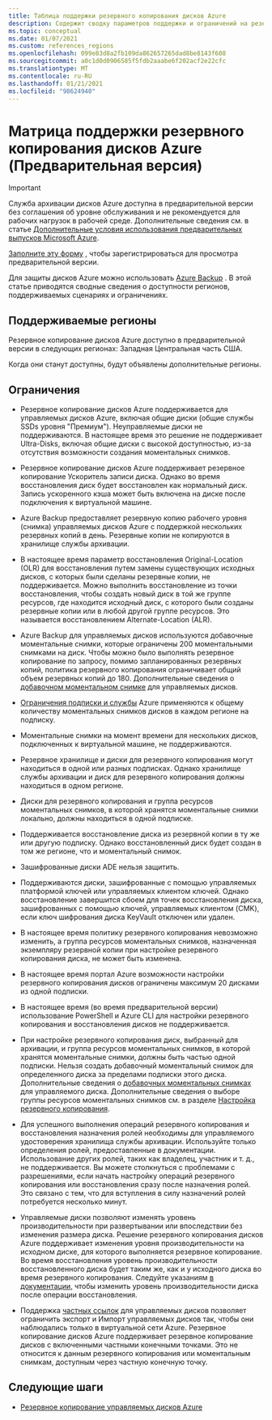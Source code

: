 ```yaml
---
title: Таблица поддержки резервного копирования дисков Azure
description: Содержит сводку параметров поддержки и ограничений на резервное копирование дисков Azure.
ms.topic: conceptual
ms.date: 01/07/2021
ms.custom: references_regions
ms.openlocfilehash: 099e83d8a2fb109da862657265dad8be8143f608
ms.sourcegitcommit: a0c1d0d0906585f5fdb2aaabe6f202acf2e22cfc
ms.translationtype: MT
ms.contentlocale: ru-RU
ms.lasthandoff: 01/21/2021
ms.locfileid: "98624940"
---
```

# <a name="azure-disk-backup-support-matrix-in-preview"></a>Матрица поддержки резервного копирования дисков Azure (Предварительная версия)

>[!IMPORTANT]
>Служба архивации дисков Azure доступна в предварительной версии без соглашения об уровне обслуживания и не рекомендуется для рабочих нагрузок в рабочей среде. Дополнительные сведения см. в статье [Дополнительные условия использования предварительных выпусков Microsoft Azure](https://azure.microsoft.com/support/legal/preview-supplemental-terms/).
>
>[Заполните эту форму](https://forms.office.com/Pages/ResponsePage.aspx?id=v4j5cvGGr0GRqy180BHbR1vE8L51DIpDmziRt_893LVUNFlEWFJBN09PTDhEMjVHS05UWFkxUlUzUS4u) , чтобы зарегистрироваться для просмотра предварительной версии.

Для защиты дисков Azure можно использовать [Azure Backup](https://docs.microsoft.com/azure/backup/backup-overview) . В этой статье приводятся сводные сведения о доступности регионов, поддерживаемых сценариях и ограничениях.

## <a name="supported-regions"></a>Поддерживаемые регионы

Резервное копирование дисков Azure доступно в предварительной версии в следующих регионах: Западная Центральная часть США. 

Когда они станут доступны, будут объявлены дополнительные регионы.

## <a name="limitations"></a>Ограничения

- Резервное копирование дисков Azure поддерживается для управляемых дисков Azure, включая общие диски (общие службы SSDs уровня "Премиум"). Неуправляемые диски не поддерживаются. В настоящее время это решение не поддерживает Ultra-Disks, включая общие диски с высокой доступностью, из-за отсутствия возможности создания моментальных снимков.

- Резервное копирование дисков Azure поддерживает резервное копирование Ускоритель записи диска. Однако во время восстановления диск будет восстановлен как нормальный диск. Запись ускоренного кэша может быть включена на диске после подключения к виртуальной машине.

- Azure Backup предоставляет резервную копию рабочего уровня (снимка) управляемых дисков Azure с поддержкой нескольких резервных копий в день. Резервные копии не копируются в хранилище службы архивации.

- В настоящее время параметр восстановления Original-Location (OLR) для восстановления путем замены существующих исходных дисков, с которых были сделаны резервные копии, не поддерживается. Можно выполнить восстановление из точки восстановления, чтобы создать новый диск в той же группе ресурсов, где находится исходный диск, с которого были созданы резервные копии или в любой другой группе ресурсов. Это называется восстановлением Alternate-Location (ALR).

- Azure Backup для управляемых дисков используются добавочные моментальные снимки, которые ограничены 200 моментальными снимками на диск. Чтобы можно было выполнять резервное копирование по запросу, помимо запланированных резервных копий, политика резервного копирования ограничивает общий объем резервных копий до 180. Дополнительные сведения о [добавочном моментальном снимке](https://docs.microsoft.com/azure/virtual-machines/windows/disks-incremental-snapshots-portal#restrictions) для управляемых дисков.

- [Ограничения подписки и службы](https://docs.microsoft.com/azure/azure-resource-manager/management/azure-subscription-service-limits#virtual-machine-disk-limits) Azure применяются к общему количеству моментальных снимков дисков в каждом регионе на подписку.

- Моментальные снимки на момент времени для нескольких дисков, подключенных к виртуальной машине, не поддерживаются.

- Резервное хранилище и диски для резервного копирования могут находиться в одной или разных подписках. Однако хранилище службы архивации и диск для резервного копирования должны находиться в одном регионе.

- Диски для резервного копирования и группа ресурсов моментальных снимков, в которой хранятся моментальные снимки локально, должны находиться в одной подписке.

- Поддерживается восстановление диска из резервной копии в ту же или другую подписку. Однако восстановленный диск будет создан в том же регионе, что и моментальный снимок.

- Зашифрованные диски ADE нельзя защитить.

- Поддерживаются диски, зашифрованные с помощью управляемых платформой ключей или управляемых клиентом ключей. Однако восстановление завершится сбоем для точек восстановления диска, зашифрованных с помощью ключей, управляемых клиентом (CMK), если ключ шифрования диска KeyVault отключен или удален.

- В настоящее время политику резервного копирования невозможно изменить, а группа ресурсов моментальных снимков, назначенная экземпляру резервной копии при настройке резервного копирования диска, не может быть изменена.

- В настоящее время портал Azure возможности настройки резервного копирования дисков ограничены максимум 20 дисками из одной подписки.

- В настоящее время (во время предварительной версии) использование PowerShell и Azure CLI для настройки резервного копирования и восстановления дисков не поддерживается.

- При настройке резервного копирования диск, выбранный для архивации, и группа ресурсов моментальных снимков, в которой хранятся моментальные снимки, должны быть частью одной подписки. Нельзя создать добавочный моментальный снимок для определенного диска за пределами подписки этого диска. Дополнительные сведения о [добавочных моментальных снимках](https://docs.microsoft.com/azure/virtual-machines/windows/disks-incremental-snapshots-portal#restrictions) для управляемого диска. Дополнительные сведения о выборе группы ресурсов моментальных снимков см. в разделе  [Настройка резервного копирования](backup-managed-disks.md#configure-backup).

- Для успешного выполнения операций резервного копирования и восстановления назначения ролей необходимы для управляемого удостоверения хранилища службы архивации. Используйте только определения ролей, предоставленные в документации. Использование других ролей, таких как владелец, участник и т. д., не поддерживается. Вы можете столкнуться с проблемами с разрешениями, если начать настройку операций резервного копирования или восстановления сразу после назначения ролей. Это связано с тем, что для вступления в силу назначений ролей потребуется несколько минут.

- Управляемые диски позволяют изменять уровень производительности при развертывании или впоследствии без изменения размера диска. Решение резервного копирования дисков Azure поддерживает изменения уровня производительности на исходном диске, для которого выполняется резервное копирование. Во время восстановления уровень производительности восстановленного диска будет таким же, как и у исходного диска во время резервного копирования. Следуйте указаниям [в документации,](https://docs.microsoft.com/azure/virtual-machines/disks-performance-tiers-portal) чтобы изменить уровень производительности диска после операции восстановления.

- Поддержка [частных ссылок](https://docs.microsoft.com/azure/virtual-machines/disks-enable-private-links-for-import-export-portal) для управляемых дисков позволяет ограничить экспорт и Импорт управляемых дисков так, чтобы они наблюдались только в виртуальной сети Azure. Резервное копирование дисков Azure поддерживает резервное копирование дисков с включенными частными конечными точками. Это не относится к данным резервного копирования или моментальным снимкам, доступным через частную конечную точку.

## <a name="next-steps"></a>Следующие шаги

- [Резервное копирование управляемых дисков Azure](backup-managed-disks.md)
